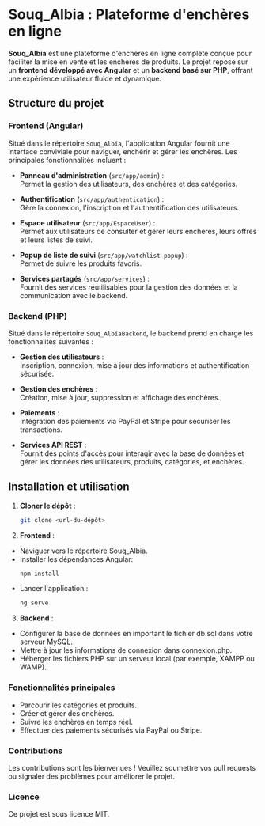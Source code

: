 # Souq_Albia : Plateforme d'enchères en ligne  

**Souq_Albia** est une plateforme d'enchères en ligne complète conçue pour faciliter la mise en vente et les enchères de produits. Le projet repose sur un **frontend développé avec Angular** et un **backend basé sur PHP**, offrant une expérience utilisateur fluide et dynamique.  

## Structure du projet  

### Frontend (Angular)  
Situé dans le répertoire `Souq_Albia`, l'application Angular fournit une interface conviviale pour naviguer, enchérir et gérer les enchères. Les principales fonctionnalités incluent :  

- **Panneau d'administration** (`src/app/admin`) :  
  Permet la gestion des utilisateurs, des enchères et des catégories.  

- **Authentification** (`src/app/authentication`) :  
  Gère la connexion, l'inscription et l'authentification des utilisateurs.  

- **Espace utilisateur** (`src/app/EspaceUser`) :  
  Permet aux utilisateurs de consulter et gérer leurs enchères, leurs offres et leurs listes de suivi.  

- **Popup de liste de suivi** (`src/app/watchlist-popup`) :  
  Permet de suivre les produits favoris.  

- **Services partagés** (`src/app/services`) :  
  Fournit des services réutilisables pour la gestion des données et la communication avec le backend.  

### Backend (PHP)  
Situé dans le répertoire `Souq_AlbiaBackend`, le backend prend en charge les fonctionnalités suivantes :  

- **Gestion des utilisateurs** :  
  Inscription, connexion, mise à jour des informations et authentification sécurisée.  

- **Gestion des enchères** :  
  Création, mise à jour, suppression et affichage des enchères.  

- **Paiements** :  
  Intégration des paiements via PayPal et Stripe pour sécuriser les transactions.  

- **Services API REST** :  
  Fournit des points d'accès pour interagir avec la base de données et gérer les données des utilisateurs, produits, catégories, et enchères.  

## Installation et utilisation  

1. **Cloner le dépôt** :  
   ```bash
   git clone <url-du-dépôt>

2. **Frontend** :
- Naviguer vers le répertoire Souq_Albia.
- Installer les dépendances Angular:
   ```bash
   npm install
- Lancer l'application :
   ```bash
   ng serve

3. **Backend** :
- Configurer la base de données en important le fichier db.sql dans votre serveur MySQL.
- Mettre à jour les informations de connexion dans connexion.php.
- Héberger les fichiers PHP sur un serveur local (par exemple, XAMPP ou WAMP).

### Fonctionnalités principales

- Parcourir les catégories et produits.
- Créer et gérer des enchères.
- Suivre les enchères en temps réel.
- Effectuer des paiements sécurisés via PayPal ou Stripe.

### Contributions

Les contributions sont les bienvenues ! Veuillez soumettre vos pull requests ou signaler des problèmes pour améliorer le projet.

### Licence
Ce projet est sous licence MIT.